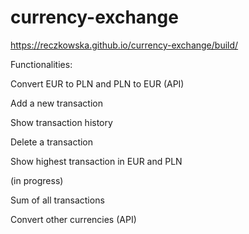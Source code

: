 # currency-exchange


https://reczkowska.github.io/currency-exchange/build/

Functionalities:

Convert EUR to PLN and PLN to EUR (API) 

Add a new transaction

Show transaction history

Delete a transaction

Show highest transaction in EUR and PLN



(in progress)

Sum of all transactions

Convert other currencies (API)
